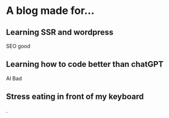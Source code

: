 
# A blog made for...
## Learning SSR and wordpress
SEO good
## Learning how to code better than chatGPT
AI Bad
## Stress eating in front of my keyboard
.

